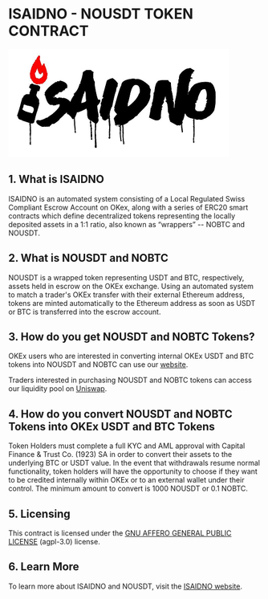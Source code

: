 # ISAIDNO - NOUSDT TOKEN CONTRACT

<img src="isaidno.png" width="440" height="215">

## 1. What is ISAIDNO

ISAIDNO is an automated system consisting of a Local Regulated Swiss Compliant Escrow Account on OKex, along with a series of ERC20 smart contracts which define decentralized tokens representing the locally deposited assets in a 1:1 ratio, also known as “wrappers” -- NOBTC and NOUSDT.

## 2. What is NOUSDT and NOBTC

NOUSDT is a wrapped token representing USDT and BTC, respectively, assets held in escrow on the OKEx exchange. Using an automated system to match a trader's OKEx transfer with their external Ethereum address, tokens are minted automatically to the Ethereum address as soon as USDT or BTC is transferred into the escrow account.

## 3. How do you get NOUSDT and NOBTC Tokens?

OKEx users who are interested in converting internal OKEx USDT and BTC tokens into NOUSDT and NOBTC can use our [website](https://www.isaidno.ooo).

Traders interested in purchasing NOUSDT and NOBTC tokens can access our liquidity pool on [Uniswap](https://www.uniswap.org).

## 4. How do you convert NOUSDT and NOBTC Tokens into OKEx USDT and BTC Tokens

Token Holders must complete a full KYC and AML approval with Capital Finance & Trust Co. (1923) SA in order to convert their assets to the underlying BTC or USDT value. In the event that withdrawals resume normal functionality, token holders will have the opportunity to choose if they want to be credited internally within OKEx or to an external wallet under their control. The minimum amount to convert is 1000 NOUSDT or 0.1 NOBTC.

## 5. Licensing

This contract is licensed under the [GNU AFFERO GENERAL PUBLIC LICENSE](https://www.gnu.org/licenses/agpl-3.0.en.html) (agpl-3.0) license.

## 6. Learn More

To learn more about ISAIDNO and NOUSDT, visit the [ISAIDNO website](https://www.isaidno.ooo/).
